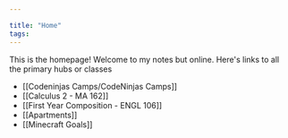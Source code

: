 ```yaml
---

title: "Home"
tags:
---
```

This is the homepage! Welcome to my notes but online. Here's links to all the primary hubs or classes
- [[Codeninjas Camps/CodeNinjas Camps]]
- [[Calculus 2 - MA 162]]
- [[First Year Composition - ENGL 106]]
- [[Apartments]]
- [[Minecraft Goals]]